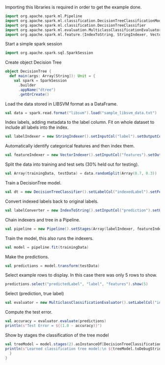 Importing this libraries is required in order to get the example done.
```scala
import org.apache.spark.ml.Pipeline
import org.apache.spark.ml.classification.DecisionTreeClassificationModel
import org.apache.spark.ml.classification.DecisionTreeClassifier
import org.apache.spark.ml.evaluation.MulticlassClassificationEvaluator
import org.apache.spark.ml.feature.{IndexToString, StringIndexer, VectorIndexer}
```

Start a simple spark session
```scala
import org.apache.spark.sql.SparkSession
```

Create object Decision Tree
```scala
object DecisionTree {
  def main(args: Array[String]): Unit = {
    val spark = SparkSession
      .builder
      .appName("dtree")
      .getOrCreate()
```

Load the data stored in LIBSVM format as a DataFrame.
```scala
val data = spark.read.format("libsvm").load("sample_libsvm_data.txt")
```

Index labels, adding metadata to the label column.
Fit on whole dataset to include all labels into the index.
```scala
val labelIndexer = new StringIndexer().setInputCol("label").setOutputCol("indexedLabel").fit(data)
```

Automatically identify categorical features and then index them.
```scala
val featureIndexer = new VectorIndexer().setInputCol("features").setOutputCol("indexedFeatures").setMaxCategories(4).fit(data)
```

Split the data into training and test sets (30% held out for testing).
```scala
val Array(trainingData, testData) = data.randomSplit(Array(0.7, 0.3))
```

Train a DecisionTree model.
```scala
val dt = new DecisionTreeClassifier().setLabelCol("indexedLabel").setFeaturesCol("indexedFeatures")
```

Convert indexed labels back to original labels.
```scala
val labelConverter = new IndexToString().setInputCol("prediction").setOutputCol("predictedLabel").setLabels(labelIndexer.labels)
```

Chain indexers and tree in a Pipeline.
```scala
val pipeline = new Pipeline().setStages(Array(labelIndexer, featureIndexer, dt, labelConverter))
```

Train the model, this also runs the indexers.
```scala
val model = pipeline.fit(trainingData)
```

Make the predictions.
```scala
val predictions = model.transform(testData)
```

Select example rows to display. In this case there was only 5 rows to show.
```scala
predictions.select("predictedLabel", "label", "features").show(5)
```

Select (prediction, true label)
```scala
val evaluator = new MulticlassClassificationEvaluator().setLabelCol("indexedLabel").setPredictionCol("prediction").setMetricName("accuracy")
```

Compute the test error.
```scala
val accuracy = evaluator.evaluate(predictions)
println(s"Test Error = ${(1.0 - accuracy)}")
```

Show by stages the classification of the tree model
```scala
val treeModel = model.stages(2).asInstanceOf[DecisionTreeClassificationModel]
println(s"Learned classification tree model:\n ${treeModel.toDebugString}")
  }
}
```
